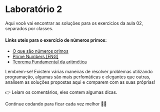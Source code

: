 # Laboratório 2

Aqui você vai encontrar as soluções para os exercicios da aula 02, separados por classes.

#### Links uteis para o exercício de números primos:
- [O que são números primos](https://escolakids.uol.com.br/matematica/numeros-primos.htm)
- [Prime Numbers [ENG] ](https://www.educative.io/answers/how-to-check-if-a-number-is-prime-in-java)
- [Teorema Fundamental da aritmética](https://vestibulares.estrategia.com/portal/materias/matematica/teorema-fundamental-da-aritmetica/)

Lembrem-se! Existem várias maneiras de resolver problemas utilizando programação, algumas são mais perfomáticas e elegantes que outras, analisem as soluções propostas aqui e comparem com as suas próprias!

:point_right: Leiam os comentários, eles contem algumas dicas.

Continue codando para ficar cada vez melhor 💪🚀